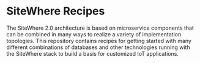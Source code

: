 # SiteWhere Recipes
The SiteWhere 2.0 architecture is based on microservice components that can be
combined in many ways to realize a variety of implementation topologies. This repository
contains recipes for getting started with many different combinations of databases 
and other technologies running with the SiteWhere stack to build a basis for customized 
IoT applications.

